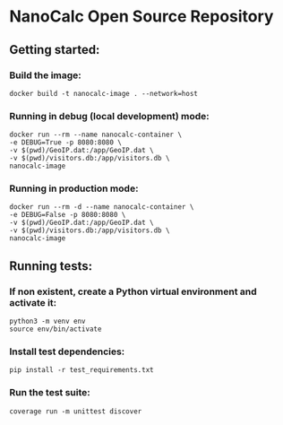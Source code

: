 # NanoCalc Open Source Repository

## Getting started:

### Build the image:
```shell 
docker build -t nanocalc-image . --network=host
```

### Running in debug (local development) mode:
```shell
docker run --rm --name nanocalc-container \
-e DEBUG=True -p 8080:8080 \
-v $(pwd)/GeoIP.dat:/app/GeoIP.dat \
-v $(pwd)/visitors.db:/app/visitors.db \
nanocalc-image
```

### Running in production mode:

```shell
docker run --rm -d --name nanocalc-container \
-e DEBUG=False -p 8080:8080 \
-v $(pwd)/GeoIP.dat:/app/GeoIP.dat \
-v $(pwd)/visitors.db:/app/visitors.db \
nanocalc-image
```

## Running tests:

### If non existent, create a Python virtual environment and activate it: 
```shell
python3 -m venv env
source env/bin/activate
```

### Install test dependencies:
```shell
pip install -r test_requirements.txt
```

### Run the test suite:
```shell
coverage run -m unittest discover
```
